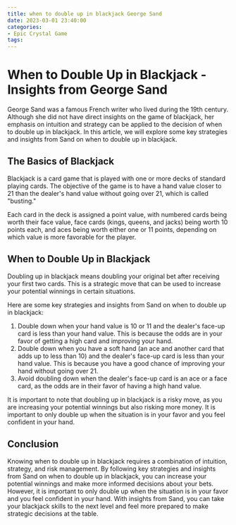 ```yaml
---
title: when to double up in blackjack George Sand
date: 2023-03-01 23:40:00
categories:
- Epic Crystal Game
tags:
---
```

# When to Double Up in Blackjack - Insights from George Sand

George Sand was a famous French writer who lived during the 19th century. Although she did not have direct insights on the game of blackjack, her emphasis on intuition and strategy can be applied to the decision of when to double up in blackjack. In this article, we will explore some key strategies and insights from Sand on when to double up in blackjack.

## The Basics of Blackjack

Blackjack is a card game that is played with one or more decks of standard playing cards. The objective of the game is to have a hand value closer to 21 than the dealer's hand value without going over 21, which is called "busting."

Each card in the deck is assigned a point value, with numbered cards being worth their face value, face cards (kings, queens, and jacks) being worth 10 points each, and aces being worth either one or 11 points, depending on which value is more favorable for the player.

## When to Double Up in Blackjack

Doubling up in blackjack means doubling your original bet after receiving your first two cards. This is a strategic move that can be used to increase your potential winnings in certain situations.

Here are some key strategies and insights from Sand on when to double up in blackjack:

1. Double down when your hand value is 10 or 11 and the dealer's face-up card is less than your hand value. This is because the odds are in your favor of getting a high card and improving your hand.
2. Double down when you have a soft hand (an ace and another card that adds up to less than 10) and the dealer's face-up card is less than your hand value. This is because you have a good chance of improving your hand without going over 21.
3. Avoid doubling down when the dealer's face-up card is an ace or a face card, as the odds are in their favor of having a high hand value.

It is important to note that doubling up in blackjack is a risky move, as you are increasing your potential winnings but also risking more money. It is important to only double up when the situation is in your favor and you feel confident in your hand.

## Conclusion

Knowing when to double up in blackjack requires a combination of intuition, strategy, and risk management. By following key strategies and insights from Sand on when to double up in blackjack, you can increase your potential winnings and make more informed decisions about your bets. However, it is important to only double up when the situation is in your favor and you feel confident in your hand. With insights from Sand, you can take your blackjack skills to the next level and feel more prepared to make strategic decisions at the table.